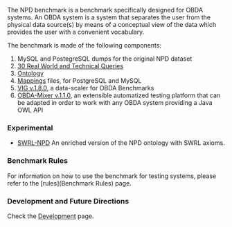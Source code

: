 The NPD benchmark is a benchmark specifically designed for OBDA systems. An OBDA system is a system that separates the user from the physical data source(s) by means of a conceptual view of the data which provides the user with a convenient vocabulary.

The benchmark is made of the following components:

1. MySQL and PostegreSQL dumps for the original NPD dataset
2. [30 Real World and Technical Queries]([Queries])
3. [Ontology](Ontology)
4. [Mappings](Mappings) files, for PostgreSQL and MySQL
5. [VIG v.1.8.0](https://github.com/ontop/vig), a data-scaler for OBDA Benchmarks
6. [OBDA-Mixer v.1.1.0](https://github.com/ontop/obda-mixer), an extensible automatized testing platform that can be adapted in order to work with any OBDA system providing a Java OWL API

### Experimental

* [SWRL-NPD](SWRL-NPD) An enriched version of the NPD ontology with SWRL axioms. 

### Benchmark Rules

For information on how to use the benchmark for testing systems, please refer to the [rules](Benchmark Rules) page.

### Development and Future Directions

Check the [Development](Development) page.